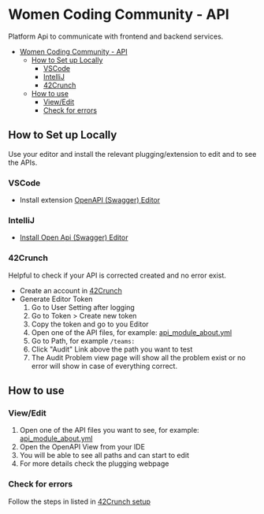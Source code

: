 # Women Coding Community - API

Platform Api to communicate with frontend and backend services.

<!-- TOC -->
* [Women Coding Community - API](#women-coding-community---api)
  * [How to Set up Locally](#how-to-set-up-locally)
    * [VSCode](#vscode)
    * [IntelliJ](#intellij)
    * [42Crunch](#42crunch)
  * [How to use](#how-to-use)
    * [View/Edit](#viewedit)
    * [Check for errors](#check-for-errors)
<!-- TOC -->

## How to Set up Locally

Use your editor and install the relevant plugging/extension to edit and to see the APIs.

### VSCode

- Install extension [OpenAPI (Swagger) Editor](https://marketplace.visualstudio.com/items?itemName=42Crunch.vscode-openapi) 

### IntelliJ 

- [Install Open Api (Swagger) Editor](https://plugins.jetbrains.com/plugin/14837-openapi-swagger-editor)

### 42Crunch

Helpful to check if your API is corrected created and no error exist.

* Create an account in [42Crunch](https://platform.42crunch.com/)
* Generate Editor Token
  1. Go to User Setting after logging 
  2. Go to Token > Create new token
  3. Copy the token and go to you Editor
  4. Open one of the API files, for example: [api_module_about.yml](api_module_about.yml)
  5. Go to Path, for example ``/teams:``
  6. Click "Audit" Link above the path you want to test
  7. The Audit Problem view page will show all the problem exist or no error will show in case of everything correct.

## How to use

### View/Edit

1. Open one of the API files you want to see, for example: [api_module_about.yml](api_module_about.yml)
2. Open the OpenAPI View from your IDE
3. You will be able to see all paths and can start to edit
4. For more details check the plugging webpage

### Check for errors

Follow the steps in listed in [42Crunch setup](#42crunch)
